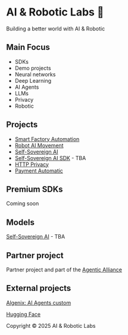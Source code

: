 # AI & Robotic Labs 🤖

Building a better world with AI & Robotic

## Main Focus

- SDKs
- Demo projects
- Neural networks
- Deep Learning
- AI Agents
- LLMs
- Privacy
- Robotic

## Projects

- [Smart Factory Automation](https://github.com/AI-Robotic-Labs/iot-ai)
- [Robot AI Movement](https://github.com/AI-Robotic-Labs/ai-robotic)
- [Self-Sovereign AI](https://github.com/AI-Robotic-Labs/Self-Sovereign-AI)
- [Self-Sovereign AI SDK](https://github.com/AI-Robotic-Labs/Self-Sovereign-AI-SDK) - TBA
- [HTTP Privacy](https://github.com/AI-Robotic-Labs/http-privacy)
- [Payment Automatic](https://github.com/AI-Robotic-Labs/payment-automatic)

## Premium SDKs

Coming soon

## Models

[Self-Sovereign AI](https://huggingface.co/AI-Robotic-Labs/Self-Soverign-AI) - TBA

## Partner project

Partner project and part of the [Agentic Alliance](https://agenticalliance.com/)

## External projects

[Algenix: AI Agents custom](https://github.com/Algenix-Org)

[Hugging Face](https://huggingface.co/AI-Robotic-Labs)


Copyright © 2025 AI & Robotic Labs
